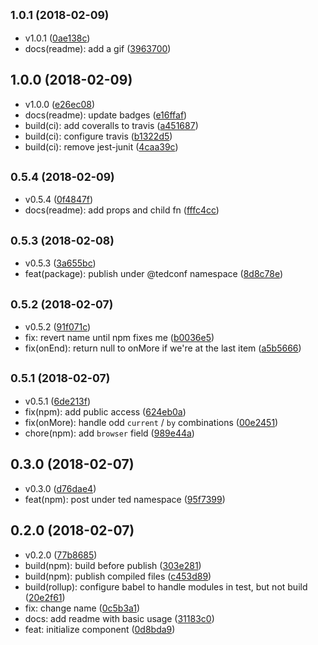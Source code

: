 <a name="1.0.1"></a>
## <small>1.0.1 (2018-02-09)</small>

* v1.0.1 ([0ae138c](https://github.com/tedconf/react-show-more/commit/0ae138c))
* docs(readme): add a gif ([3963700](https://github.com/tedconf/react-show-more/commit/3963700))



<a name="1.0.0"></a>
## 1.0.0 (2018-02-09)

* v1.0.0 ([e26ec08](https://github.com/tedconf/react-show-more/commit/e26ec08))
* docs(readme): update badges ([e16ffaf](https://github.com/tedconf/react-show-more/commit/e16ffaf))
* build(ci): add coveralls to travis ([a451687](https://github.com/tedconf/react-show-more/commit/a451687))
* build(ci): configure travis ([b1322d5](https://github.com/tedconf/react-show-more/commit/b1322d5))
* build(ci): remove jest-junit ([4caa39c](https://github.com/tedconf/react-show-more/commit/4caa39c))



<a name="0.5.4"></a>
## <small>0.5.4 (2018-02-09)</small>

* v0.5.4 ([0f4847f](https://github.com/tedconf/react-show-more/commit/0f4847f))
* docs(readme): add props and child fn ([fffc4cc](https://github.com/tedconf/react-show-more/commit/fffc4cc))



<a name="0.5.3"></a>
## <small>0.5.3 (2018-02-08)</small>

* v0.5.3 ([3a655bc](https://github.com/tedconf/react-show-more/commit/3a655bc))
* feat(package): publish under @tedconf namespace ([8d8c78e](https://github.com/tedconf/react-show-more/commit/8d8c78e))



<a name="0.5.2"></a>
## <small>0.5.2 (2018-02-07)</small>

* v0.5.2 ([91f071c](https://github.com/tedconf/react-show-more/commit/91f071c))
* fix: revert name until npm fixes me ([b0036e5](https://github.com/tedconf/react-show-more/commit/b0036e5))
* fix(onEnd): return null to onMore if we're at the last item ([a5b5666](https://github.com/tedconf/react-show-more/commit/a5b5666))



<a name="0.5.1"></a>
## <small>0.5.1 (2018-02-07)</small>

* v0.5.1 ([6de213f](https://github.com/tedconf/react-show-more/commit/6de213f))
* fix(npm): add public access ([624eb0a](https://github.com/tedconf/react-show-more/commit/624eb0a))
* fix(onMore): handle odd `current` / `by` combinations ([00e2451](https://github.com/tedconf/react-show-more/commit/00e2451))
* chore(npm): add `browser` field ([989e44a](https://github.com/tedconf/react-show-more/commit/989e44a))



<a name="0.3.0"></a>
## 0.3.0 (2018-02-07)

* v0.3.0 ([d76dae4](https://github.com/tedconf/react-show-more/commit/d76dae4))
* feat(npm): post under ted namespace ([95f7399](https://github.com/tedconf/react-show-more/commit/95f7399))



<a name="0.2.0"></a>
## 0.2.0 (2018-02-07)

* v0.2.0 ([77b8685](https://github.com/tedconf/react-show-more/commit/77b8685))
* build(npm): build before publish ([303e281](https://github.com/tedconf/react-show-more/commit/303e281))
* build(npm): publish compiled files ([c453d89](https://github.com/tedconf/react-show-more/commit/c453d89))
* build(rollup): configure babel to handle modules in test, but not build ([20e2f61](https://github.com/tedconf/react-show-more/commit/20e2f61))
* fix: change name ([0c5b3a1](https://github.com/tedconf/react-show-more/commit/0c5b3a1))
* docs: add readme with basic usage ([31183c0](https://github.com/tedconf/react-show-more/commit/31183c0))
* feat: initialize component ([0d8bda9](https://github.com/tedconf/react-show-more/commit/0d8bda9))



